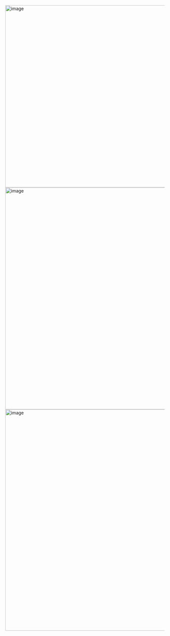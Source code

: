 <img width="1127" height="574" alt="image" src="https://github.com/user-attachments/assets/3ea4f159-cfc7-4b25-9d69-ee3e0db41e23" />
<img width="1366" height="699" alt="image" src="https://github.com/user-attachments/assets/39185451-2835-45ce-b531-94a0a3d65e68" />
<img width="1366" height="697" alt="image" src="https://github.com/user-attachments/assets/2cc892f8-82e1-4e7f-a49e-419918f73c90" />


